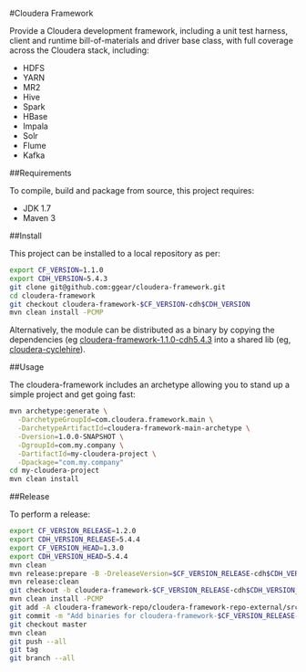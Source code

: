 #Cloudera Framework

Provide a Cloudera development framework, including a unit test harness, client and runtime bill-of-materials and driver base class, with full coverage across the Cloudera stack, including:

* HDFS
* YARN
* MR2
* Hive
* Spark
* HBase
* Impala
* Solr
* Flume
* Kafka

##Requirements

To compile, build and package from source, this project requires:

* JDK 1.7
* Maven 3

##Install

This project can be installed to a local repository as per:

```bash
export CF_VERSION=1.1.0
export CDH_VERSION=5.4.3
git clone git@github.com:ggear/cloudera-framework.git
cd cloudera-framework
git checkout cloudera-framework-$CF_VERSION-cdh$CDH_VERSION
mvn clean install -PCMP
```

Alternatively, the module can be distributed as a binary by copying the dependencies (eg [cloudera-framework-1.1.0-cdh5.4.3](https://github.com/ggear/cloudera-framework/tree/cloudera-framework-1.1.0-cdh5.4.3/cloudera-framework-repo/cloudera-framework-repo-external/src/main/repository) into a shared lib (eg, [cloudera-cyclehire](https://github.com/ggear/cloudera-cyclehire)).

##Usage

The cloudera-framework includes an archetype allowing you to stand up a simple project and get going fast:

```bash
mvn archetype:generate \
  -DarchetypeGroupId=com.cloudera.framework.main \
  -DarchetypeArtifactId=cloudera-framework-main-archetype \
  -Dversion=1.0.0-SNAPSHOT \
  -DgroupId=com.my.company \
  -DartifactId=my-cloudera-project \
  -Dpackage="com.my.company"
cd my-cloudera-project
mvn clean install
```

##Release

To perform a release:

```bash
export CF_VERSION_RELEASE=1.2.0
export CDH_VERSION_RELEASE=5.4.4
export CF_VERSION_HEAD=1.3.0
export CDH_VERSION_HEAD=5.4.4
mvn clean
mvn release:prepare -B -DreleaseVersion=$CF_VERSION_RELEASE-cdh$CDH_VERSION_RELEASE -DdevelopmentVersion=$CF_VERSION_HEAD-cdh$CDH_VERSION_HEAD-SNAPSHOT
mvn release:clean
git checkout -b cloudera-framework-$CF_VERSION_RELEASE-cdh$CDH_VERSION_RELEASE cloudera-framework-$CF_VERSION_RELEASE-cdh$CDH_VERSION_RELEASE
mvn clean install -PCMP
git add -A cloudera-framework-repo/cloudera-framework-repo-external/src/main/repository
git commit -m "Add binaries for cloudera-framework-$CF_VERSION_RELEASE-cdh$CDH_VERSION_RELEASE"
git checkout master
mvn clean
git push --all
git tag
git branch --all
```
